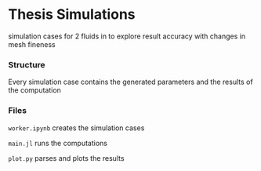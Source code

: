 # Thesis Simulations
simulation cases for 2 fluids in to explore result accuracy with changes in mesh fineness

### Structure
Every simulation case contains the generated parameters and the results of the computation

### Files

`worker.ipynb`
creates the simulation cases

`main.jl`
runs the computations

`plot.py`
parses and plots the results

